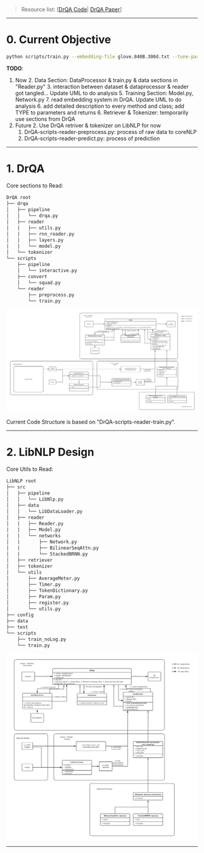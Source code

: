 > Resource list:
> [[DrQA Code](https://github.com/farrellsc/DrQA#trained-models-and-data)|
> [DrQA Paper](https://arxiv.org/pdf/1704.00051.pdf)]

---

# 0. Current Objective

```bash
python scripts/train.py --embedding-file glove.840B.300d.txt --tune-partial 1000
```

**TODO**:  
1. Now
    2. Data Section: DataProcessor & train.py & data sections in "Reader.py"
        3. interaction between dataset & dataprocessor & reader got tangled... Update UML to do analysis
    5. Training Section: Model.py, Network.py 
        7. read embedding system in DrQA. Update UML to do analysis
    6. add detailed description to every method and class; add TYPE to parameters and returns
    6. Retriever & Tokenizer: temporarily use sections from DrQA
2. Future
    2. Use DrQA retriver & tokenizer on LibNLP for now
    1. DrQA-scripts-reader-preprocess.py: process of raw data to coreNLP
    2. DrQA-scripts-reader-predict.py: process of prediction

---

# 1. DrQA

Core sections to Read:
```
DrQA root
├── drqa
│   ├── pipeline
│   │   └── drqa.py
│   ├── reader
│   |   ├── utils.py
│   |   ├── rnn_reader.py
│   |   ├── layers.py
|   |   └── model.py
│   └── tokenizer
└── scripts
    ├── pipeline
    │   └── interactive.py
    ├── convert
    │   └── squad.py
    └── reader
        ├── preprocess.py
        └── train.py
```

![DrQA Code Structure](/img/DrQA.png)

Current Code Structure is based on "DrQA-scripts-reader-train.py".  

---

# 2. LibNLP Design
Core Utils to Read:
```
LibNLP root
├── src
│   ├── pipeline
│   │   └── LibNlp.py
│   ├── data
│   │   └── LibDataLoader.py
│   ├── reader
│   |   ├── Reader.py
|   |   ├── Model.py
|   |   └── networks
│   |       ├── Network.py
│   |       ├── BilinearSeqAttn.py
│   |       └── StackedBRNN.py
│   ├── retriever
│   ├── tokenizer
│   └── utils
│       ├── AverageMeter.py
│       ├── Timer.py
│       ├── TokenDictionary.py
│       ├── Param.py
│       ├── register.py
│       └── utils.py
├── config
├── data
├── test
└── scripts
    ├── train_noLog.py
    └── train.py
```

![LibNlp Code Structure](/img/LibNlp.png)  

---
